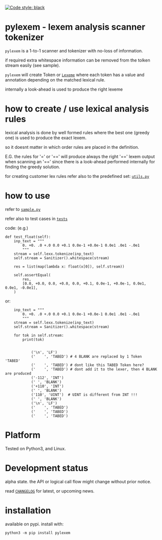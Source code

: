 
[![Code style: black](https://img.shields.io/badge/code%20style-black-000000.svg)](https://github.com/psf/black)


# pylexem - lexem analysis scanner tokenizer

`pylexem` is a 1-to-1 scanner and tokenizer with no-loss of information. 

if required extra whitespace information can be removed from the tolken stream easily (see sample).

`pylexem` will create Token or 
[`Lexeme`](https://en.wikipedia.org/wiki/Lexical_analysis#Lexeme)
where each token has a value and annotation depending on the matched lexical rule.

internally a look-ahead is used to produce the right lexeme


# how to create / use lexical analysis rules

lexical analysis is done by well formed rules where the  best one 
(greedy one) is used to produce the exact lexem.

so it doesnt matter in which order rules are placed in the definition.

E.G. the rules for '=' or '==' will produce always the right '==' lexem
output when scanning an '==' since there is a look-ahead performed internally
for finding the greedy solution.

for creating customer lex rules refer also to the predefined set: 
[`utils.py`](https://github.com/kr-g/pylexem/blob/main/pylexem/utils.py)


# how to use

refer to [`sample.py`](https://github.com/kr-g/pylexem/blob/main/sample.py)

refer also to test cases in [`tests`](https://github.com/kr-g/pylexem/blob/main/tests)


code: (e.g.)


    def test_float(self):
        inp_text = """
            0. +0. .0 +.0 0.0 +0.1 0.0e-1 +0.0e-1 0.0e1 .0e1 -.0e1
            """
        stream = self.lexx.tokenize(inp_text)
        self.stream = Sanitizer().whitespace(stream)

        res = list(map(lambda x: float(x[0]), self.stream))

        self.assertEqual(
            res,
            [0.0, +0.0, 0.0, +0.0, 0.0, +0.1, 0.0e-1, +0.0e-1, 0.0e1, 0.0e1, -0.0e1],
        )
    

or:

        inp_text = """
            0. +0. .0 +.0 0.0 +0.1 0.0e-1 +0.0e-1 0.0e1 .0e1 -.0e1
            """
        stream = self.lexx.tokenize(inp_text)
        self.stream = Sanitizer().whitespace(stream)
    
        for tok in self.stream:
            print(tok)


                ('\n', 'LF')
                ('    ', 'TABED') # 4 BLANK are replaced by 1 Token 'TABED'
                ('    ', 'TABED') # dont like this TABED Token here? 
                ('    ', 'TABED') # dont add it to the lexer, then 4 BLANK are produced
                ('-112', 'INT')
                (' ', 'BLANK')
                ('+110', 'INT')
                (' ', 'BLANK')
                ('110', 'UINT')  # UINT is different from INT !!!
                (' ', 'BLANK')
                ('\n', 'LF')
                ('    ', 'TABED')
                ('    ', 'TABED')
                ('    ', 'TABED')

   

# Platform

Tested on Python3, and Linux.


# Development status

alpha state.
the API or logical call flow might change without prior notice.

read [`CHANGELOG`](https://github.com/kr-g/pylexem/blob/main/CHANGELOG.MD)
for latest, or upcoming news.


# installation
    
available on pypi. install with:

    python3 -m pip install pylexem
    
